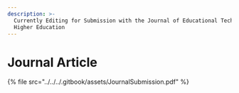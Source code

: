 ```yaml
---
description: >-
  Currently Editing for Submission with the Journal of Educational Technology in
  Higher Education
---
```


# Journal Article

{% file src="../../../.gitbook/assets/JournalSubmission.pdf" %}
